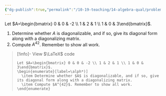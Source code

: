 ```yaml
---
{"dg-publish":true,"permalink":"/10-19-teaching/14-algebra-qual/problem-bank/template-problems/linear-algebra/diagonalization-and-matrix-powers/","tags":["linear_algebra"],"updated":"2025-03-17T08:32:46-07:00"}
---
```


Let $A=\begin{bmatrix} 0 & 0 & -2 \\ 1 & 2 & 1 \\ 1 & 0 & 3\end{bmatrix}$.

1. Determine whether $A$ is diagonalizable, and if so, give its diagonal form along with a diagonalizing matrix.
2. Compute $A^{42}$. Remember to show all work.

> [!info]- View $\LaTeX$ code
> ```
> Let $A=\begin{bmatrix} 0 & 0 & -2 \\ 1 & 2 & 1 \\ 1 & 0 & 3\end{bmatrix}$.
> \begin{enumerate}[label=\alph*)]
> 	\item Determine whether $A$ is diagonalizable, and if so, give its diagonal form along with a diagonalizing matrix.
> 	\item Compute $A^{42}$. Remember to show all work.
> \end{enumerate}
> ```